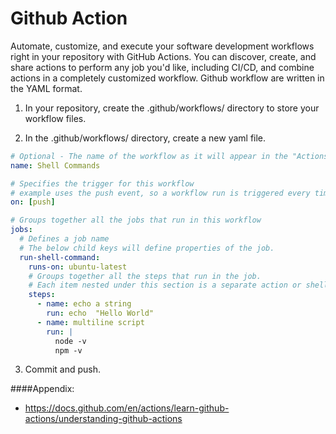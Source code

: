 # Github Action

Automate, customize, and execute your software development workflows right in your repository with GitHub Actions. You can discover, create, and share actions to perform any job you'd like, including CI/CD, and combine actions in a completely customized workflow. 
Github workflow are written in the YAML format.

1. In your repository, create the .github/workflows/ directory to store your workflow files.

2. In the .github/workflows/ directory, create a new yaml file.

```yaml
# Optional - The name of the workflow as it will appear in the "Actions" tab of the GitHub repository.
name: Shell Commands

# Specifies the trigger for this workflow
# example uses the push event, so a workflow run is triggered every time someone pushes a change to the repo or merges a pull request. 
on: [push]

# Groups together all the jobs that run in this workflow
jobs:
  # Defines a job name
  # The below child keys will define properties of the job.
  run-shell-command:
    runs-on: ubuntu-latest
    # Groups together all the steps that run in the job. 
    # Each item nested under this section is a separate action or shell script.
    steps:
      - name: echo a string
        run: echo  "Hello World"
      - name: multiline script
        run: |
          node -v
          npm -v
```
3. Commit and push.


####Appendix:
- https://docs.github.com/en/actions/learn-github-actions/understanding-github-actions